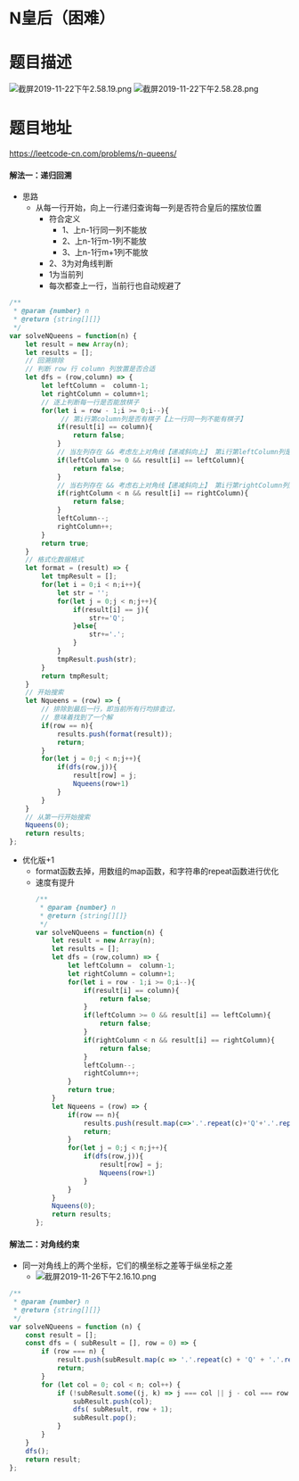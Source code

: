 #  N皇后（困难）
# 题目描述
![截屏2019-11-22下午2.58.19.png](https://pic.leetcode-cn.com/4f4468d2018990fff125b28f88628435f1e9b7505b7002bf2572cb1b11639ad0-%E6%88%AA%E5%B1%8F2019-11-22%E4%B8%8B%E5%8D%882.58.19.png)
![截屏2019-11-22下午2.58.28.png](https://pic.leetcode-cn.com/2506eb6a870bee2df48b33cf905c06fca5a526324d109143006abacf7c952fd7-%E6%88%AA%E5%B1%8F2019-11-22%E4%B8%8B%E5%8D%882.58.28.png)
# 题目地址
<https://leetcode-cn.com/problems/n-queens/>
#### 解法一：递归回溯
+ 思路
  + 从每一行开始，向上一行递归查询每一列是否符合皇后的摆放位置
    + 符合定义
      + 1、上n-1行同一列不能放
      + 2、上n-1行m-1列不能放
      + 3、上n-1行m+1列不能放
    + 2、3为对角线判断
    + 1为当前列
    + 每次都查上一行，当前行也自动规避了
```javascript
/**
 * @param {number} n
 * @return {string[][]}
 */
var solveNQueens = function(n) {
    let result = new Array(n);
    let results = [];
    // 回溯排除
    // 判断 row 行 column 列放置是否合适
    let dfs = (row,column) => {
        let leftColumn =  column-1;
        let rightColumn = column+1;
        // 逐上判断每一行是否能放棋子
        for(let i = row - 1;i >= 0;i--){
             // 第i行第column列是否有棋子【上一行同一列不能有棋子】
            if(result[i] == column){
                return false;
            }
            // 当左列存在 && 考虑左上对角线【递减斜向上】 第i行第leftColumn列是否有棋子
            if(leftColumn >= 0 && result[i] == leftColumn){
                return false;
            }
            // 当右列存在 && 考虑右上对角线【递减斜向上】 第i行第rightColumn列是否有棋子
            if(rightColumn < n && result[i] == rightColumn){
                return false;
            }
            leftColumn--;
            rightColumn++;
        }
        return true;
    }
    // 格式化数据格式
    let format = (result) => {
        let tmpResult = [];
        for(let i = 0;i < n;i++){
            let str = '';
            for(let j = 0;j < n;j++){
                if(result[i] == j){
                    str+='Q';
                }else{
                    str+='.';
                }
            }
            tmpResult.push(str);
        }
        return tmpResult;
    }
    // 开始搜索
    let Nqueens = (row) => {
        // 排除到最后一行，即当前所有行均排查过，
        // 意味着找到了一个解
        if(row == n){
            results.push(format(result));
            return;
        }
        for(let j = 0;j < n;j++){
            if(dfs(row,j)){
                result[row] = j;
                Nqueens(row+1)
            }
        }
    }
    // 从第一行开始搜索
    Nqueens(0);
    return results;
};
```
+ 优化版+1
  + format函数去掉，用数组的map函数，和字符串的repeat函数进行优化
  + 速度有提升
    ```javascript
    /**
     * @param {number} n
     * @return {string[][]}
     */
    var solveNQueens = function(n) {
        let result = new Array(n);
        let results = [];
        let dfs = (row,column) => {
            let leftColumn =  column-1;
            let rightColumn = column+1;
            for(let i = row - 1;i >= 0;i--){
                if(result[i] == column){
                    return false;
                }
                if(leftColumn >= 0 && result[i] == leftColumn){
                    return false;
                }
                if(rightColumn < n && result[i] == rightColumn){
                    return false;
                }
                leftColumn--;
                rightColumn++;
            }
            return true;
        }
        let Nqueens = (row) => {
            if(row == n){
                results.push(result.map(c=>'.'.repeat(c)+'Q'+'.'.repeat(n-1-c)));
                return;
            }
            for(let j = 0;j < n;j++){
                if(dfs(row,j)){
                    result[row] = j;
                    Nqueens(row+1)
                }
            }
        }
        Nqueens(0);
        return results;
    };
    ```
#### 解法二：对角线约束
+ 同一对角线上的两个坐标，它们的横坐标之差等于纵坐标之差
  + ![截屏2019-11-26下午2.16.10.png](https://pic.leetcode-cn.com/5da22c7121391469b8f77cb1fc4ec4e4b3df0123e665199a9dc6c518d5ed3597-%E6%88%AA%E5%B1%8F2019-11-26%E4%B8%8B%E5%8D%882.16.10.png)
```javascript
/**
 * @param {number} n
 * @return {string[][]}
 */
var solveNQueens = function (n) {
    const result = [];
    const dfs = ( subResult = [], row = 0) => {
        if (row === n) {
            result.push(subResult.map(c => '.'.repeat(c) + 'Q' + '.'.repeat(n - c - 1)));
            return;
        }
        for (let col = 0; col < n; col++) {
            if (!subResult.some((j, k) => j === col || j - col === row - k || j - col === k - row)) {
                subResult.push(col);
                dfs( subResult, row + 1);
                subResult.pop();
            }
        }
    }
    dfs();
    return result;
};
```